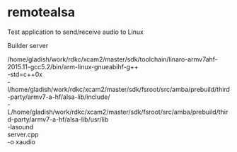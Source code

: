 
# remotealsa
Test application to send/receive audio to Linux

Builder server 

/home/gladish/work/rdkc/xcam2/master/sdk/toolchain/linaro-armv7ahf-2015.11-gcc5.2/bin/arm-linux-gnueabihf-g++ \
  -std=c++0x  \
  -I/home/gladish/work/rdkc/xcam2/master/sdk/fsroot/src/amba/prebuild/third-party/armv7-a-hf/alsa-lib/include/ \
  -L/home/gladish/work/rdkc/xcam2/master/sdk/fsroot/src/amba/prebuild/third-party/armv7-a-hf/alsa-lib/usr/lib \
  -lasound  \
  server.cpp   \
  -o xaudio
